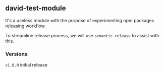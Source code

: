 ## david-test-module

It's a useless module with the purpose of experimenting npm packages releasing workflow.

To streamline release process, we will use `semantic-release` to assist with this.

### Versions

`v1.0.0` initial release
